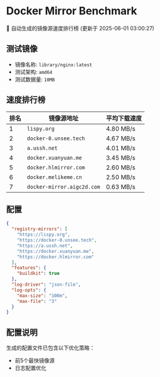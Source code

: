 # Docker Mirror Benchmark

🚀 自动生成的镜像源速度排行榜 (更新于 2025-06-01 03:00:27)

## 测试镜像
- 镜像名称: `library/nginx:latest`
- 测试架构: `amd64`
- 测试数据量: `10MB`

## 速度排行榜
| 排名 | 镜像源地址 | 平均下载速度 |
|------|------------|--------------|
| 1 | `lispy.org` | 4.80 MB/s |
| 2 | `docker-0.unsee.tech` | 4.67 MB/s |
| 3 | `a.ussh.net` | 4.01 MB/s |
| 4 | `docker.xuanyuan.me` | 3.45 MB/s |
| 5 | `docker.hlmirror.com` | 2.60 MB/s |
| 6 | `docker.melikeme.cn` | 2.50 MB/s |
| 7 | `docker-mirror.aigc2d.com` | 0.63 MB/s |

## 配置

```json
{
  "registry-mirrors": [
    "https://lispy.org",
    "https://docker-0.unsee.tech",
    "https://a.ussh.net",
    "https://docker.xuanyuan.me",
    "https://docker.hlmirror.com"
  ],
  "features": {
    "buildkit": true
  },
  "log-driver": "json-file",
  "log-opts": {
    "max-size": "100m",
    "max-file": "3"
  }
}
```

## 配置说明
生成的配置文件已包含以下优化策略：
- 前5个最快镜像源
- 日志配置优化


